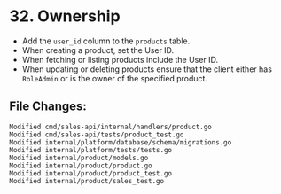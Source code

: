 # 32. Ownership

- Add the `user_id` column to the `products` table.
- When creating a product, set the User ID.
- When fetching or listing products include the User ID.
- When updating or deleting products ensure that the client either has
  `RoleAdmin` or is the owner of the specified product.


## File Changes:

```
Modified cmd/sales-api/internal/handlers/product.go
Modified cmd/sales-api/tests/product_test.go
Modified internal/platform/database/schema/migrations.go
Modified internal/platform/tests/tests.go
Modified internal/product/models.go
Modified internal/product/product.go
Modified internal/product/product_test.go
Modified internal/product/sales_test.go
```